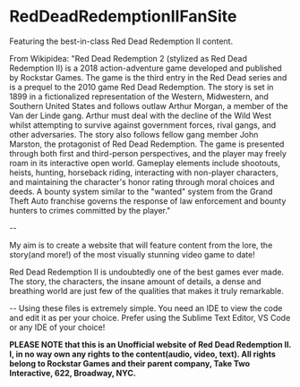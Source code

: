 # RedDeadRedemptionIIFanSite
Featuring the best-in-class Red Dead Redemption II content.


From Wikipidea: "Red Dead Redemption 2 (stylized as Red Dead Redemption II) is a 2018 action-adventure game developed and published by Rockstar Games. 
The game is the third entry in the Red Dead series and is a prequel to the 2010 game Red Dead Redemption. 
The story is set in 1899 in a fictionalized representation of the Western, Midwestern, and Southern United States and follows outlaw Arthur Morgan, a member of the Van der Linde gang. 
Arthur must deal with the decline of the Wild West whilst attempting to survive against government forces, rival gangs, and other adversaries. 
The story also follows fellow gang member John Marston, the protagonist of Red Dead Redemption.
The game is presented through both first and third-person perspectives, and the player may freely roam in its interactive open world. 
Gameplay elements include shootouts, heists, hunting, horseback riding, interacting with non-player characters, and maintaining the character's honor rating through moral choices and deeds. A bounty system similar to the "wanted" system from the Grand Theft Auto franchise governs the response of law enforcement and bounty hunters to crimes committed by the player."

--

My aim is to create a website that will feature content from the lore, the story(and more!) of the most visually stunning video game to date!

Red Dead Redemption II is undoubtedly one of the best games ever made. The story, the characters, the insane amount of details, a dense and breathing world are just few of the qualities that makes it truly remarkable.

-- Using these files is extremely simple. You need an IDE to view the code and edit it as per your choice. Prefer using the Sublime Text Editor, VS Code or any IDE of your choice!

**PLEASE NOTE that this is an Unofficial website of Red Dead Redemption II. I, in no way own any rights to the content(audio, video, text). All rights belong to Rockstar Games and their parent company, Take Two Interactive, 622, Broadway, NYC.**
